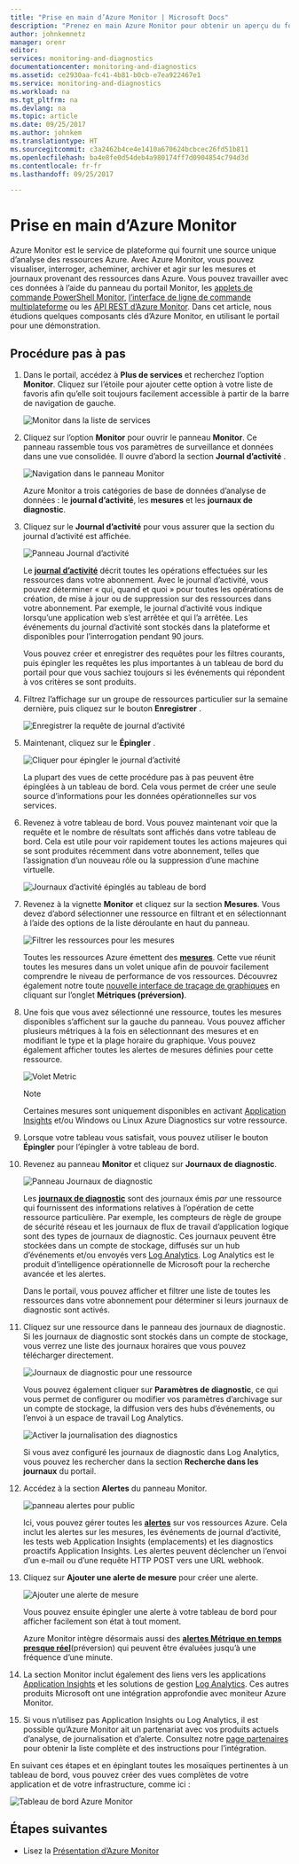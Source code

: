 ```yaml
---
title: "Prise en main d’Azure Monitor | Microsoft Docs"
description: "Prenez en main Azure Monitor pour obtenir un aperçu du fonctionnement de vos ressources et prendre des initiatives sur la base des données."
author: johnkemnetz
manager: orenr
editor: 
services: monitoring-and-diagnostics
documentationcenter: monitoring-and-diagnostics
ms.assetid: ce2930aa-fc41-4b81-b0cb-e7ea922467e1
ms.service: monitoring-and-diagnostics
ms.workload: na
ms.tgt_pltfrm: na
ms.devlang: na
ms.topic: article
ms.date: 09/25/2017
ms.author: johnkem
ms.translationtype: HT
ms.sourcegitcommit: c3a2462b4ce4e1410a670624bcbcec26fd51b811
ms.openlocfilehash: ba4e8fe0d54deb4a980174ff7d0904854c794d3d
ms.contentlocale: fr-fr
ms.lasthandoff: 09/25/2017

---
```

# <a name="get-started-with-azure-monitor"></a>Prise en main d’Azure Monitor
Azure Monitor est le service de plateforme qui fournit une source unique d’analyse des ressources Azure. Avec Azure Monitor, vous pouvez visualiser, interroger, acheminer, archiver et agir sur les mesures et journaux provenant des ressources dans Azure. Vous pouvez travailler avec ces données à l’aide du panneau du portail Monitor, les [applets de commande PowerShell Monitor](insights-powershell-samples.md), [l’interface de ligne de commande multiplateforme](insights-cli-samples.md) ou les [API REST d’Azure Monitor](https://msdn.microsoft.com/library/dn931943.aspx). Dans cet article, nous étudions quelques composants clés d’Azure Monitor, en utilisant le portail pour une démonstration.

## <a name="walkthrough"></a>Procédure pas à pas
1. Dans le portail, accédez à **Plus de services** et recherchez l’option **Monitor**. Cliquez sur l’étoile pour ajouter cette option à votre liste de favoris afin qu’elle soit toujours facilement accessible à partir de la barre de navigation de gauche.

    ![Monitor dans la liste de services](./media/monitoring-get-started/monitor-more-services.png)
2. Cliquez sur l’option **Monitor** pour ouvrir le panneau **Monitor**. Ce panneau rassemble tous vos paramètres de surveillance et données dans une vue consolidée. Il ouvre d’abord la section **Journal d’activité** .

    ![Navigation dans le panneau Monitor](./media/monitoring-get-started/monitor-blade-nav.png)

    Azure Monitor a trois catégories de base de données d’analyse de données : le **journal d’activité**, les **mesures** et les **journaux de diagnostic**.
3. Cliquez sur le **Journal d’activité** pour vous assurer que la section du journal d’activité est affichée.

    ![Panneau Journal d’activité](./media/monitoring-get-started/monitor-act-log-blade.png)

    Le [**journal d’activité**](monitoring-overview-activity-logs.md) décrit toutes les opérations effectuées sur les ressources dans votre abonnement. Avec le journal d’activité, vous pouvez déterminer « qui, quand et quoi » pour toutes les opérations de création, de mise à jour ou de suppression sur des ressources dans votre abonnement. Par exemple, le journal d’activité vous indique lorsqu’une application web s’est arrêtée et qui l’a arrêtée. Les événements du journal d’activité sont stockés dans la plateforme et disponibles pour l’interrogation pendant 90 jours.

    Vous pouvez créer et enregistrer des requêtes pour les filtres courants, puis épingler les requêtes les plus importantes à un tableau de bord du portail pour que vous sachiez toujours si les événements qui répondent à vos critères se sont produits.
4. Filtrez l’affichage sur un groupe de ressources particulier sur la semaine dernière, puis cliquez sur le bouton **Enregistrer** .

    ![Enregistrer la requête de journal d’activité](./media/monitoring-get-started/monitor-act-log-save.png)
5. Maintenant, cliquez sur le **Épingler** .

    ![Cliquer pour épingler le journal d’activité](./media/monitoring-get-started/monitor-act-log-pin.png)

    La plupart des vues de cette procédure pas à pas peuvent être épinglées à un tableau de bord. Cela vous permet de créer une seule source d’informations pour les données opérationnelles sur vos services.
6. Revenez à votre tableau de bord. Vous pouvez maintenant voir que la requête et le nombre de résultats sont affichés dans votre tableau de bord. Cela est utile pour voir rapidement toutes les actions majeures qui se sont produites récemment dans votre abonnement, telles que l’assignation d’un nouveau rôle ou la suppression d’une machine virtuelle.

    ![Journaux d’activité épinglés au tableau de bord](./media/monitoring-get-started/monitor-act-log-db.png)
7. Revenez à la vignette **Monitor** et cliquez sur la section **Mesures**. Vous devez d’abord sélectionner une ressource en filtrant et en sélectionnant à l’aide des options de la liste déroulante en haut du panneau.

    ![Filtrer les ressources pour les mesures](./media/monitoring-get-started/monitor-met-filter.png)

    Toutes les ressources Azure émettent des [**mesures**](monitoring-overview-metrics.md). Cette vue réunit toutes les mesures dans un volet unique afin de pouvoir facilement comprendre le niveau de performance de vos ressources. Découvrez également notre toute [nouvelle interface de traçage de graphiques](https://aka.ms/azuremonitor/new-metrics-charts) en cliquant sur l’onglet **Métriques (préversion)**.
8. Une fois que vous avez sélectionné une ressource, toutes les mesures disponibles s’affichent sur la gauche du panneau. Vous pouvez afficher plusieurs métriques à la fois en sélectionnant des mesures et en modifiant le type et la plage horaire du graphique. Vous pouvez également afficher toutes les alertes de mesures définies pour cette ressource.

    ![Volet Metric](./media/monitoring-get-started/monitor-metric-blade.png)

   > [!NOTE]
   > Certaines mesures sont uniquement disponibles en activant [Application Insights](../application-insights/app-insights-overview.md) et/ou Windows ou Linux Azure Diagnostics sur votre ressource.
   >
   >
9. Lorsque votre tableau vous satisfait, vous pouvez utiliser le bouton **Épingler** pour l’épingler à votre tableau de bord.
10. Revenez au panneau **Monitor** et cliquez sur **Journaux de diagnostic**.

    ![Panneau Journaux de diagnostic](./media/monitoring-get-started/monitor-diaglogs-blade.png)

    Les [**journaux de diagnostic**](monitoring-overview-of-diagnostic-logs.md) sont des journaux émis *par* une ressource qui fournissent des informations relatives à l’opération de cette ressource particulière. Par exemple, les compteurs de règle de groupe de sécurité réseau et les journaux de flux de travail d’application logique sont des types de journaux de diagnostic. Ces journaux peuvent être stockées dans un compte de stockage, diffusés sur un hub d’événements et/ou envoyés vers [Log Analytics](../log-analytics/log-analytics-overview.md). Log Analytics est le produit d’intelligence opérationnelle de Microsoft pour la recherche avancée et les alertes.

    Dans le portail, vous pouvez afficher et filtrer une liste de toutes les ressources dans votre abonnement pour déterminer si leurs journaux de diagnostic sont activés.
11. Cliquez sur une ressource dans le panneau des journaux de diagnostic. Si les journaux de diagnostic sont stockés dans un compte de stockage, vous verrez une liste des journaux horaires que vous pouvez télécharger directement.

    ![Journaux de diagnostic pour une ressource](./media/monitoring-get-started/monitor-diaglogs-detail.png)

    Vous pouvez également cliquer sur **Paramètres de diagnostic**, ce qui vous permet de configurer ou modifier vos paramètres d’archivage sur un compte de stockage, la diffusion vers des hubs d’événements, ou l’envoi à un espace de travail Log Analytics.

    ![Activer la journalisation des diagnostics](./media/monitoring-get-started/monitor-diaglogs-enable.png)

    Si vous avez configuré les journaux de diagnostic dans Log Analytics, vous pouvez les rechercher dans la section **Recherche dans les journaux** du portail.
12. Accédez à la section **Alertes** du panneau Monitor.

    ![panneau alertes pour public](./media/monitoring-get-started/monitor-alerts-nopp.png)

    Ici, vous pouvez gérer toutes les [**alertes**](monitoring-overview-alerts.md) sur vos ressources Azure. Cela inclut les alertes sur les mesures, les événements de journal d’activité, les tests web Application Insights (emplacements) et les diagnostics proactifs Application Insights. Les alertes peuvent déclencher un l’envoi d’un e-mail ou d’une requête HTTP POST vers une URL webhook.
13. Cliquez sur **Ajouter une alerte de mesure** pour créer une alerte.

    ![Ajouter une alerte de mesure](./media/monitoring-get-started/monitor-alerts-add.png)

    Vous pouvez ensuite épingler une alerte à votre tableau de bord pour afficher facilement son état à tout moment.

    Azure Monitor intègre désormais aussi des [ **alertes Métrique en temps presque réel**](https://aka.ms/azuremonitor/near-real-time-alerts)(préversion) qui peuvent être évaluées jusqu’à une fréquence d’une minute.
    
14. La section Monitor inclut également des liens vers les applications [Application Insights](../application-insights/app-insights-overview.md) et les solutions de gestion [Log Analytics](../log-analytics/log-analytics-overview.md). Ces autres produits Microsoft ont une intégration approfondie avec moniteur Azure Monitor.
15. Si vous n’utilisez pas Application Insights ou Log Analytics, il est possible qu’Azure Monitor ait un partenariat avec vos produits actuels d’analyse, de journalisation et d’alerte. Consultez notre [page partenaires](monitoring-partners.md) pour obtenir la liste complète et des instructions pour l’intégration.

En suivant ces étapes et en épinglant toutes les mosaïques pertinentes à un tableau de bord, vous pouvez créer des vues complètes de votre application et de votre infrastructure, comme ici :

![Tableau de bord Azure Monitor](./media/monitoring-get-started/monitor-final-dash.png)

## <a name="next-steps"></a>Étapes suivantes
* Lisez la [Présentation d’Azure Monitor](monitoring-overview.md)

